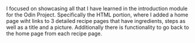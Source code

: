 I focused on showcasing all that I have learned in the introduction module for the Odin Project. Specifically the HTML portion, where I added a home page wiht links to 3 detailed recipe pages that have ingredients, steps as well as a title and a picture. Additionally there is functionality to go back to the home page from each recipe page.